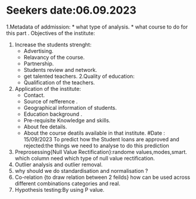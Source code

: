 # Seekers date:06.09.2023
1.Metadata of addmission:
     * what type of analysis.
     * what course to do for this part .
Objectives of the institute:
 1. Increase the students strenght:
       * Advertising.   
       * Relavancy of the course.
       * Partnership.
       * Students review and network.
       * get talented teachers.
  2.Quality of education:
       * Qualification of the teachers.
3. Application of the institute:
    * Contact.
    * Source of refference .
    * Geographical information of students.
    * Education background .
    * Pre-requisite Knowledge and skills.
    * About fee details.
    * About the course deatils available in that institute.
#Date : 15/09/2023
To predict how the Student loans are approved and rejected:the things we need to analyse to do this prediction
1. Preprosessing{Null Value Rectification}:randome values,modes,smart.
   which column  need which type of null value rectification.
2. Outlier analysis and outlier removal.
3. why should we do standardisation and normalisation ?
4. Co-relation {to draw relation between 2 feilds}
   how can be used across different combinations categories and real.
5. Hypothesis testing:By using P value.
